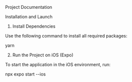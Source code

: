 Project Documentation

Installation and Launch

1. Install Dependencies

Use the following command to install all required packages:

yarn

2. Run the Project on iOS (Expo)

To start the application in the iOS environment, run:

npx expo start --ios
